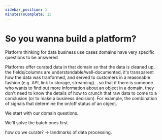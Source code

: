 ```yaml
---
sidebar_position: 1
minutesToComplete: 15
---
```


# So you wanna build a platform?

Platform thinking for data
business use cases
domains have very specific questions to be answered


Platforms offer curated data in that domain so that the data is cleaned up, the fields/columns are understandable/well-documented, it's transparent how the data was tranformed, and served to customers in a reasonable fashion (e.g. API, link to storage, streaming)... so that if there is someone who wants to find out more information about an object in a domain, they don't need to know the details of how to crunch that raw data to come to a conclusion (or to make a business decision). For example, the combination of signals that determine the on/off status of an object.

We start with our domain questions.

We'll solve the batch ones first.

how do we curate? -> landmarks of data processing.